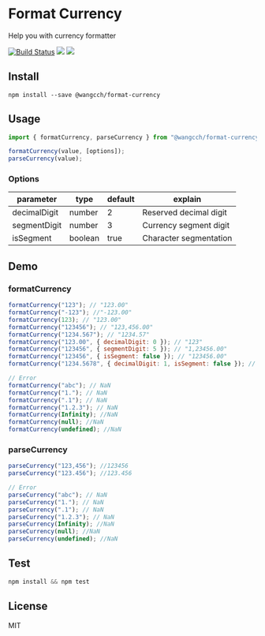 # Format Currency

Help you with currency formatter

[![Build Status](https://travis-ci.org/wangcch/format-currency.svg?branch=master)](https://travis-ci.org/wangcch/format-currency)
![](https://img.shields.io/npm/v/@wangcch/format-currency.svg)
![](https://img.shields.io/npm/l/@wangcch/format-currency.svg)

## Install

```shell
npm install --save @wangcch/format-currency
```

## Usage

```js
import { formatCurrency, parseCurrency } from "@wangcch/format-currency";
```

```js
formatCurrency(value, [options]);
parseCurrency(value);
```

### Options

| parameter    | type    | default | explain                |
| ------------ | ------- | ------- | ---------------------- |
| decimalDigit | number  | 2       | Reserved decimal digit |
| segmentDigit | number  | 3       | Currency segment digit |
| isSegment    | boolean | true    | Character segmentation |

## Demo

### formatCurrency

```js
formatCurrency("123"); // "123.00"
formatCurrency("-123"); //"-123.00"
formatCurrency(123); // "123.00"
formatCurrency("123456"); // "123,456.00"
formatCurrency("1234.567"); // "1234.57"
formatCurrency("123.00", { decimalDigit: 0 }); // "123"
formatCurrency("123456", { segmentDigit: 5 }); // "1,23456.00"
formatCurrency("123456", { isSegment: false }); // "123456.00"
formatCurrency("1234.5678", { decimalDigit: 1, isSegment: false }); // "1234.6"

// Error
formatCurrency("abc"); // NaN
formatCurrency("1."); // NaN
formatCurrency(".1"); // NaN
formatCurrency("1.2.3"); // NaN
formatCurrency(Infinity); //NaN
formatCurrency(null); //NaN
formatCurrency(undefined); //NaN
```

### parseCurrency

```js
parseCurrency("123,456"); //123456
parseCurrency("123.456"); //123.456

// Error
parseCurrency("abc"); // NaN
parseCurrency("1."); // NaN
parseCurrency(".1"); // NaN
parseCurrency("1.2.3"); // NaN
parseCurrency(Infinity); //NaN
parseCurrency(null); //NaN
parseCurrency(undefined); //NaN
```

## Test

```js
npm install && npm test
```

## License

MIT
